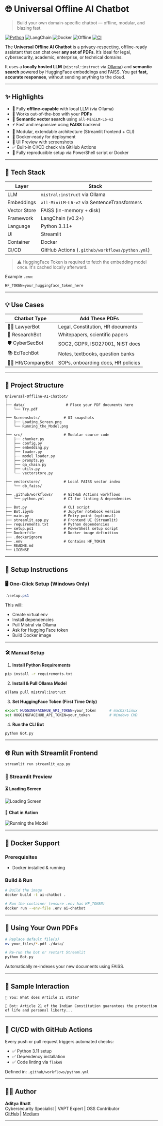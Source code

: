 # 🌐 Universal Offline AI Chatbot

> Build your own domain-specific chatbot — offline, modular, and blazing fast.

[![Python](https://img.shields.io/badge/python-3.11%2B-blue.svg)](https://www.python.org/downloads/release/python-3110/)
![LangChain](https://img.shields.io/badge/LangChain-%E2%9C%94-green)
![Docker](https://img.shields.io/badge/Docker-ready-blue)
![Offline](https://img.shields.io/badge/Offline-LLM-orange)
[![CI](https://github.com/AdityaBhatt3010/Universal-Offline-AI-Chatbot/actions/workflows/python.yml/badge.svg)](https://github.com/AdityaBhatt3010/Universal-Offline-AI-Chatbot/actions/workflows/python.yml)

The **Universal Offline AI Chatbot** is a privacy-respecting, offline-ready assistant that can chat over **any set of PDFs**. It’s ideal for legal, cybersecurity, academic, enterprise, or technical domains.

It uses a **locally hosted LLM** (`mistral:instruct` via [Ollama](https://ollama.com)) and **semantic search** powered by HuggingFace embeddings and FAISS. You get **fast, accurate responses**, without sending anything to the cloud.

---

## ✨ Highlights

* 🔐 Fully **offline-capable** with local LLM (via Ollama)
* 📄 Works out-of-the-box with your **PDFs**
* 🧠 **Semantic vector search** using `all-MiniLM-L6-v2`
* ⚡️ Fast and responsive using **FAISS** backend
* 🧩 Modular, extendable architecture (Streamlit frontend + CLI)
* 🐳 Docker-ready for deployment
* 📸 UI Preview with screenshots
* ✅ Built-in CI/CD check via GitHub Actions
* 🎯 Fully reproducible setup via PowerShell script or Docker

---

## 🧱 Tech Stack

| Layer        | Stack                                       |
| ------------ | ------------------------------------------- |
| LLM          | `mistral:instruct` via Ollama               |
| Embeddings   | `all-MiniLM-L6-v2` via SentenceTransformers |
| Vector Store | FAISS (in-memory + disk)                    |
| Framework    | LangChain (v0.2+)                           |
| Language     | Python 3.11+                                |
| UI           | Streamlit                                   |
| Container    | Docker                                      |
| CI/CD        | GitHub Actions (`.github/workflows/python.yml`) |

> ⚠️ HuggingFace Token is required to fetch the embedding model once. It's cached locally afterward.

Example `.env`:

```env
HF_TOKEN=your_huggingface_token_here
````

---

## 💡 Use Cases

| Chatbot Type        | Add These PDFs                     |
| ------------------- | ---------------------------------- |
| 👨‍⚖️ LawyerBot     | Legal, Constitution, HR documents  |
| 🧬 ResearchBot      | Whitepapers, scientific papers     |
| 🛡️ CyberSecBot     | SOC2, GDPR, ISO27001, NIST docs    |
| 📚 EdTechBot        | Notes, textbooks, question banks   |
| 🧑‍💼 HR/CompanyBot | SOPs, onboarding docs, HR policies |

---

## 📁 Project Structure

```
Universal-Offline-AI-Chatbot/
│
├── data/                   # Place your PDF documents here
│   └── Try.pdf
│
├── Screenshots/           # UI snapshots
│   ├── Loading_Screen.png
│   └── Running_the_Model.png
│
├── src/                   # Modular source code
│   ├── chunker.py
│   ├── config.py
│   ├── embedding.py
│   ├── loader.py
│   ├── model_loader.py
│   ├── prompts.py
│   ├── qa_chain.py
│   ├── utils.py
│   └── vectorstore.py
│
├── vectorstore/           # Local FAISS vector index
│   └── db_faiss/
│
├── .github/workflows/     # GitHub Actions workflows
│   └── python.yml         # CI for linting & dependencies
│
├── Bot.py                 # CLI script
├── Bot.ipynb              # Jupyter notebook version
├── main.py                # Entry-point (optional)
├── streamlit_app.py       # Frontend UI (Streamlit)
├── requirements.txt       # Python dependencies
├── setup.ps1              # PowerShell setup script
├── Dockerfile             # Docker image definition
├── .dockerignore
├── .env                   # Contains HF_TOKEN
├── README.md
└── LICENSE
```

---

## 🧰 Setup Instructions

### 🖥️ One-Click Setup (Windows Only)

```powershell
.\setup.ps1
```

This will:

* Create virtual env
* Install dependencies
* Pull Mistral via Ollama
* Ask for Hugging Face token
* Build Docker image

---

### 🛠 Manual Setup

1. **Install Python Requirements**

```bash
pip install -r requirements.txt
```

2. **Install & Pull Ollama Model**

```bash
ollama pull mistral:instruct
```

3. **Set HuggingFace Token (First Time Only)**

```bash
export HUGGINGFACEHUB_API_TOKEN=your_token      # macOS/Linux
set HUGGINGFACEHUB_API_TOKEN=your_token         # Windows CMD
```

4. **Run the CLI Bot**

```bash
python Bot.py
```

---

## 🌐 Run with Streamlit Frontend

```bash
streamlit run streamlit_app.py
```

### 📸 Streamlit Preview

#### ⏳ Loading Screen

![Loading Screen](./Screenshots/Loading_Screen.png)

#### 🤖 Chat in Action

![Running the Model](./Screenshots/Running_the_Model.png)

---

## 🐳 Docker Support

### Prerequisites

* Docker installed & running

### Build & Run

```bash
# Build the image
docker build -t ai-chatbot .

# Run the container (ensure .env has HF_TOKEN)
docker run --env-file .env ai-chatbot
```

---

## 🔄 Using Your Own PDFs

```bash
# Replace default file(s)
mv your_files/*.pdf ./data/

# Re-run the bot or restart Streamlit
python Bot.py
```

Automatically re-indexes your new documents using FAISS.

---

## 🧪 Sample Interaction

```
🧠 You: What does Article 21 state?

🤖 Bot: Article 21 of the Indian Constitution guarantees the protection of life and personal liberty...
```

---

## 🧪 CI/CD with GitHub Actions

Every push or pull request triggers automated checks:

* ✅ Python 3.11 setup
* ✅ Dependency installation
* ✅ Code linting via `flake8`

Defined in: `.github/workflows/python.yml`

---

## 🧑‍💻 Author

**Aditya Bhatt** <br/>
Cybersecurity Specialist | VAPT Expert | OSS Contributor <br/>
[GitHub](https://github.com/AdityaBhatt3010) | [Medium](https://medium.com/@adityabhatt3010) <br/>

---
